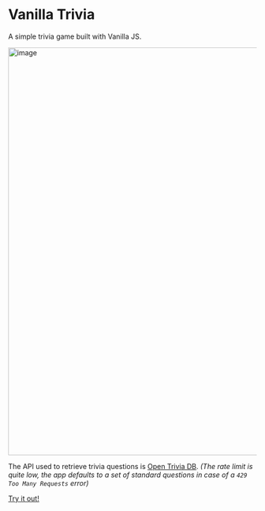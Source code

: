 # Vanilla Trivia

A simple trivia game built with Vanilla JS.

<img width="826" alt="image" src="https://github.com/micheleoletti/vanilla-trivia/assets/61937589/38c57972-5b93-4fe2-b0f3-df8831347a1a">


The API used to retrieve trivia questions is [Open Trivia DB](https://opentdb.com/).
_(The rate limit is quite low, the app defaults to a set of standard questions in case of a `429 Too Many Requests` error)_

[Try it out!](https://micheleoletti.github.io/vanilla-trivia/)


